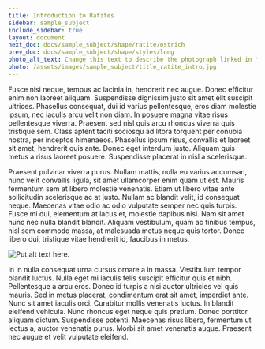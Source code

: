 ```yaml
---
title: Introduction to Ratites
sidebar: sample_subject
include_sidebar: true
layout: document
next_doc: docs/sample_subject/shape/ratite/ostrich
prev_doc: docs/sample_subject/shape/styles/long
photo_alt_text: Change this text to describe the photograph linked in "photo".
photo: /assets/images/sample_subject/title_ratite_intro.jpg
---
```


Fusce nisi neque, tempus ac lacinia in, hendrerit nec augue. Donec efficitur enim non laoreet aliquam. Suspendisse dignissim justo sit amet elit suscipit ultrices. Phasellus consequat, dui id varius pellentesque, eros diam molestie ipsum, nec iaculis arcu velit non diam. In posuere magna vitae risus pellentesque viverra. Praesent sed nisl quis arcu rhoncus viverra quis tristique sem. Class aptent taciti sociosqu ad litora torquent per conubia nostra, per inceptos himenaeos. Phasellus ipsum risus, convallis et laoreet sit amet, hendrerit quis ante. Donec eget interdum justo. Aliquam quis metus a risus laoreet posuere. Suspendisse placerat in nisl a scelerisque.

Praesent pulvinar viverra purus. Nullam mattis, nulla eu varius accumsan, nunc velit convallis ligula, sit amet ullamcorper enim quam ut est. Mauris fermentum sem at libero molestie venenatis. Etiam ut libero vitae ante sollicitudin scelerisque ac at justo. Nullam ac blandit velit, id consequat neque. Maecenas vitae odio ac odio vulputate semper nec quis turpis. Fusce mi dui, elementum at lacus et, molestie dapibus nisl. Nam sit amet nunc nec nulla blandit blandit. Aliquam vestibulum, quam ac finibus tempus, nisl sem commodo massa, at malesuada metus neque quis tortor. Donec libero dui, tristique vitae hendrerit id, faucibus in metus.

![Put alt text here.](/template-information-site/assets/images/sample_subject/ratite.jpg)

In in nulla consequat urna cursus ornare a in massa. Vestibulum tempor blandit luctus. Nulla eget mi iaculis felis suscipit efficitur quis et nibh. Pellentesque a arcu eros. Donec id turpis a nisi auctor ultricies vel quis mauris. Sed in metus placerat, condimentum erat sit amet, imperdiet ante. Nunc sit amet iaculis orci. Curabitur mollis venenatis luctus. In blandit eleifend vehicula. Nunc rhoncus eget neque quis pretium. Donec porttitor aliquam dictum. Suspendisse potenti. Maecenas risus libero, fermentum ut lectus a, auctor venenatis purus. Morbi sit amet venenatis augue. Praesent nec augue et velit vulputate eleifend. 

